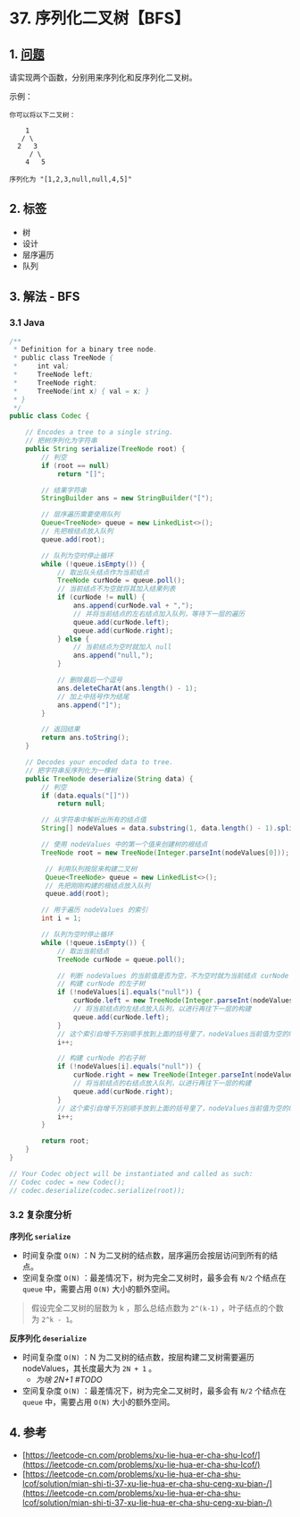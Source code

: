 # 37. 序列化二叉树【BFS】

## 1. [问题](https://leetcode-cn.com/problems/xu-lie-hua-er-cha-shu-lcof/)

请实现两个函数，分别用来序列化和反序列化二叉树。

示例：

```text
你可以将以下二叉树：

    1
   / \
  2   3
     / \
    4   5

序列化为 "[1,2,3,null,null,4,5]"
```

## 2. 标签

* 树
* 设计
* 层序遍历
* 队列

## 3. 解法 - BFS

### 3.1 Java

```java
/**
 * Definition for a binary tree node.
 * public class TreeNode {
 *     int val;
 *     TreeNode left;
 *     TreeNode right;
 *     TreeNode(int x) { val = x; }
 * }
 */
public class Codec {

    // Encodes a tree to a single string.
    // 把树序列化为字符串
    public String serialize(TreeNode root) {
        // 判空
        if (root == null)
            return "[]";

        // 结果字符串
        StringBuilder ans = new StringBuilder("[");

        // 层序遍历需要使用队列 
        Queue<TreeNode> queue = new LinkedList<>();
        // 先把根结点放入队列
        queue.add(root);

        // 队列为空时停止循环
        while (!queue.isEmpty()) {
            // 取出队头结点作为当前结点
            TreeNode curNode = queue.poll();
            // 当前结点不为空就将其加入结果列表
            if (curNode != null) {
                ans.append(curNode.val + ",");
                // 并将当前结点的左右结点加入队列，等待下一层的遍历
                queue.add(curNode.left);
                queue.add(curNode.right);
            } else {
                // 当前结点为空时就加入 null
                ans.append("null,");
            }

            // 删除最后一个逗号
            ans.deleteCharAt(ans.length() - 1);
            // 加上中括号作为结尾
            ans.append("]");
        }

        // 返回结果
        return ans.toString();
    }

    // Decodes your encoded data to tree.
    // 把字符串反序列化为一棵树
    public TreeNode deserialize(String data) {
        // 判空
        if (data.equals("[]"))
            return null;

        // 从字符串中解析出所有的结点值
        String[] nodeValues = data.substring(1, data.length() - 1).split(",");

        // 使用 nodeValues 中的第一个值来创建树的根结点
        TreeNode root = new TreeNode(Integer.parseInt(nodeValues[0]));

         // 利用队列按层来构建二叉树
         Queue<TreeNode> queue = new LinkedList<>();
         // 先把刚刚构建的根结点放入队列
         queue.add(root);

        // 用于遍历 nodeValues 的索引
        int i = 1;

        // 队列为空时停止循环
        while (!queue.isEmpty()) {
            // 取出当前结点
            TreeNode curNode = queue.poll();

            // 判断 nodeValues 的当前值是否为空，不为空时就为当前结点 curNode 构建左右子树
            // 构建 curNode 的左子树
            if (!nodeValues[i].equals("null")) {
                curNode.left = new TreeNode(Integer.parseInt(nodeValues[i]));
                // 将当前结点的左结点放入队列，以进行再往下一层的构建
                queue.add(curNode.left);
            }
            // 这个索引自增千万别顺手放到上面的括号里了，nodeValues当前值为空的时候也需要对索引进行自增操作
            i++;

            // 构建 curNode 的右子树
            if (!nodeValues[i].equals("null")) {
                curNode.right = new TreeNode(Integer.parseInt(nodeValues[i]));
                // 将当前结点的右结点放入队列，以进行再往下一层的构建
                queue.add(curNode.right);
            }
            // 这个索引自增千万别顺手放到上面的括号里了，nodeValues当前值为空的时候也需要对索引进行自增操作
            i++;
        }

        return root;
    }
}

// Your Codec object will be instantiated and called as such:
// Codec codec = new Codec();
// codec.deserialize(codec.serialize(root));
```

### 3.2 复杂度分析

**序列化 `serialize`** 

* 时间复杂度 `O(N)` ：N 为二叉树的结点数，层序遍历会按层访问到所有的结点。
* 空间复杂度 `O(N)` ：最差情况下，树为完全二叉树时，最多会有 `N/2` 个结点在 `queue` 中，需要占用 `O(N)` 大小的额外空间。

> 假设完全二叉树的层数为 k ，那么总结点数为 `2^(k-1)` ，叶子结点的个数为 `2^k - 1`。

**反序列化 `deserialize`** 

* 时间复杂度 `O(N)` ：N 为二叉树的结点数，按层构建二叉树需要遍历 nodeValues，其长度最大为 `2N + 1` 。
  * _为啥 2N+1 \#TODO_
* 空间复杂度 `O(N)` ：最差情况下，树为完全二叉树时，最多会有 `N/2` 个结点在 `queue` 中，需要占用 `O(N)` 大小的额外空间。

## 4. 参考

* [https://leetcode-cn.com/problems/xu-lie-hua-er-cha-shu-lcof/](https://leetcode-cn.com/problems/xu-lie-hua-er-cha-shu-lcof/)
* [https://leetcode-cn.com/problems/xu-lie-hua-er-cha-shu-lcof/solution/mian-shi-ti-37-xu-lie-hua-er-cha-shu-ceng-xu-bian-/](https://leetcode-cn.com/problems/xu-lie-hua-er-cha-shu-lcof/solution/mian-shi-ti-37-xu-lie-hua-er-cha-shu-ceng-xu-bian-/)

